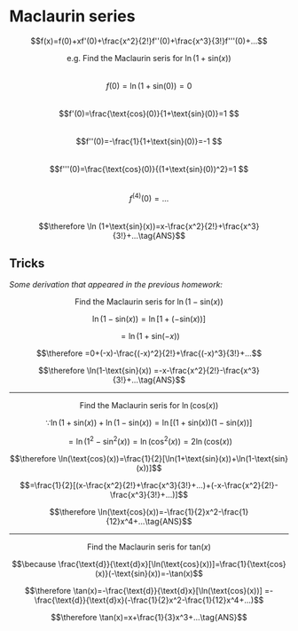 # Maclaurin series
$$f(x)=f(0)+xf'(0)+\frac{x^2}{2!}f''(0)+\frac{x^3}{3!}f'''(0)+...$$

$$\text{e.g. Find the Maclaurin seris for } \ln(1+\text{sin}(x))$$  
$$f(0)=\ln(1+\text{sin}(0))=0  $$  
$$f'(0)=\frac{\text{cos}(0)}{1+\text{sin}(0)}=1 $$  
$$f''(0)=-\frac{1}{1+\text{sin}(0)}=-1  $$  
$$f'''(0)=\frac{\text{cos}(0)}{(1+\text{sin}(0))^2}=1 $$  
$$f^{(4)}(0)=...$$  
$$\therefore \ln (1+\text{sin}(x))=x-\frac{x^2}{2!}+\frac{x^3}{3!}+...\tag{ANS}$$  

## Tricks  

*Some derivation that appeared in the previous homework:*  

$$\text{Find the Maclaurin seris for } \ln(1-\text{sin}(x))$$  

$$\ln(1-\text{sin}(x))=\ln[1+(-\text{sin}(x))]$$  

$$=\ln(1+\text{sin}(-x))$$  

$$\therefore =0+(-x)-\frac{(-x)^2}{2!}+\frac{(-x)^3}{3!}+...$$  

$$\therefore \ln(1-\text{sin}(x)) =-x-\frac{x^2}{2!}-\frac{x^3}{3!}+...\tag{ANS}$$  

---

$$\text{Find the Maclaurin seris for } \ln(\text{cos}(x))$$  

$$\because \ln(1+\text{sin}(x))+\ln(1-\text{sin}(x))=\ln[(1+\text{sin}(x))(1-\text{sin}(x))]$$  

$$=\ln(1^2-\text{sin}^2(x))=\ln(\text{cos}^2(x))=2\ln(\text{cos}(x))$$  

$$\therefore \ln(\text{cos}(x))=\frac{1}{2}[\ln(1+\text{sin}(x))+\ln(1-\text{sin}(x))]$$  

$$=\frac{1}{2}[(x-\frac{x^2}{2!}+\frac{x^3}{3!}+...)+(-x-\frac{x^2}{2!}-\frac{x^3}{3!}+...)]$$  

$$\therefore \ln(\text{cos}(x))=-\frac{1}{2}x^2-\frac{1}{12}x^4+...\tag{ANS}$$    

---

$$\text{Find the Maclaurin seris for } \text{tan}(x)$$  

$$\because \frac{\text{d}}{\text{d}x}[\ln(\text{cos}(x))]=\frac{1}{\text{cos}(x)}(-\text{sin}(x))=-\tan(x)$$  

$$\therefore \tan(x)=-\frac{\text{d}}{\text{d}x}[\ln(\text{cos}(x))] =-\frac{\text{d}}{\text{d}x}(-\frac{1}{2}x^2-\frac{1}{12}x^4+...)$$  

$$\therefore \tan(x)=x+\frac{1}{3}x^3+...\tag{ANS}$$  

